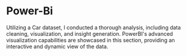 # Power-Bi
Utilizing a Car dataset, I conducted a thorough analysis, including data cleaning, visualization, and insight generation. PowerBI's advanced visualization capabilities are showcased in this section, providing an interactive and dynamic view of the data.
